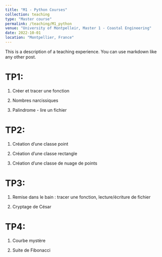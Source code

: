 ```yaml
---
title: "M1 - Python Courses"
collection: teaching
type: "Master course"
permalink: /teaching/M1_python
venue: "University of Montpelleir, Master 1 - Coastal Engineering"
date: 2022-10-01
location: "Montpellier, France"
---
```


This is a description of a teaching experience. You can use markdown like any other post.

TP1:
======
1) Créer et tracer une fonction 

2) Nombres narcissiques

3) Palindrome - lire un fichier

TP2: 
======
1) Création d’une classe point

2) Création d’une classe rectangle

3) Création d’une classe de nuage de points

TP3:
======
1) Remise dans le bain : tracer une fonction, lecture/écriture de fichier

2) Cryptage de César

TP4:
======
1) Courbe mystère 

2) Suite de Fibonacci
